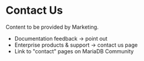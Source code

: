 # Contact Us

Content to be provided by Marketing.

* Documentation feedback -> point out
* Enterprise products & support -> contact us page
* Link to "contact" pages on MariaDB Community

